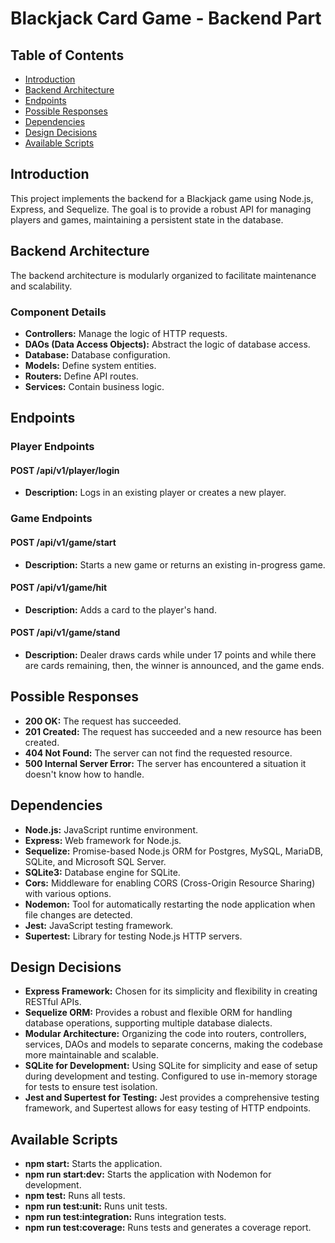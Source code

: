# Blackjack Card Game - Backend Part

## Table of Contents

- [Introduction](#introduction)
- [Backend Architecture](#backend-architecture)
- [Endpoints](#endpoints)
- [Possible Responses](#possible-responses)
- [Dependencies](#dependencies)
- [Design Decisions](#design-decisions)
- [Available Scripts](#available-scripts)

## Introduction

This project implements the backend for a Blackjack game using Node.js, Express, and Sequelize. The goal is to provide a robust API for managing players and games, maintaining a persistent state in the database.

## Backend Architecture

The backend architecture is modularly organized to facilitate maintenance and scalability.

### Component Details

- **Controllers:** Manage the logic of HTTP requests.
- **DAOs (Data Access Objects):** Abstract the logic of database access.
- **Database:** Database configuration.
- **Models:** Define system entities.
- **Routers:** Define API routes.
- **Services:** Contain business logic.

## Endpoints

### Player Endpoints

#### POST /api/v1/player/login

- **Description:** Logs in an existing player or creates a new player.

### Game Endpoints

#### POST /api/v1/game/start

- **Description:** Starts a new game or returns an existing in-progress game.

#### POST /api/v1/game/hit

- **Description:** Adds a card to the player's hand.

#### POST /api/v1/game/stand

- **Description:** Dealer draws cards while under 17 points and while there are cards remaining, then, the winner is announced, and the game ends.

## Possible Responses

- **200 OK:** The request has succeeded.
- **201 Created:** The request has succeeded and a new resource has been created.
- **404 Not Found:** The server can not find the requested resource.
- **500 Internal Server Error:** The server has encountered a situation it doesn't know how to handle.

## Dependencies

- **Node.js:** JavaScript runtime environment.
- **Express:** Web framework for Node.js.
- **Sequelize:** Promise-based Node.js ORM for Postgres, MySQL, MariaDB, SQLite, and Microsoft SQL Server.
- **SQLite3:** Database engine for SQLite.
- **Cors:** Middleware for enabling CORS (Cross-Origin Resource Sharing) with various options.
- **Nodemon:** Tool for automatically restarting the node application when file changes are detected.
- **Jest:** JavaScript testing framework.
- **Supertest:** Library for testing Node.js HTTP servers.

## Design Decisions

- **Express Framework:** Chosen for its simplicity and flexibility in creating RESTful APIs.
- **Sequelize ORM:** Provides a robust and flexible ORM for handling database operations, supporting multiple database dialects.
- **Modular Architecture:** Organizing the code into routers, controllers, services, DAOs and models to separate concerns, making the codebase more maintainable and scalable.
- **SQLite for Development:** Using SQLite for simplicity and ease of setup during development and testing. Configured to use in-memory storage for tests to ensure test isolation.
- **Jest and Supertest for Testing:** Jest provides a comprehensive testing framework, and Supertest allows for easy testing of HTTP endpoints.

## Available Scripts

- **npm start:** Starts the application.
- **npm run start:dev:** Starts the application with Nodemon for development.
- **npm test:** Runs all tests.
- **npm run test:unit:** Runs unit tests.
- **npm run test:integration:** Runs integration tests.
- **npm run test:coverage:** Runs tests and generates a coverage report.
